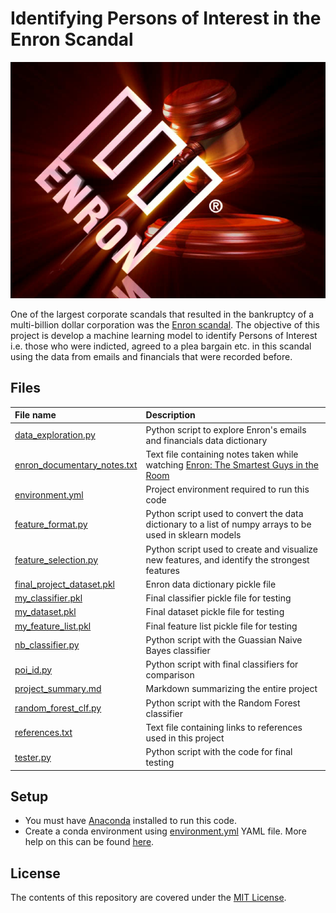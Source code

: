 # Identifying Persons of Interest in the Enron Scandal

![](proj_img.jpg)

One of the largest corporate scandals that resulted in the bankruptcy of a multi-billion dollar corporation was the [Enron scandal](https://en.wikipedia.org/wiki/Enron_scandal). The objective of this project is develop a machine learning model to identify Persons of Interest i.e. those who were indicted, agreed to a plea bargain etc. in this scandal using the data from emails and financials that were recorded before.

## Files

| File name | Description |
| :--- | :--- |
| [data_exploration.py](data_exploration.py) | Python script to explore Enron's emails and financials data dictionary |
| [enron_documentary_notes.txt](enron_documentary_notes.txt) | Text file containing notes taken while watching [Enron: The Smartest Guys in the Room](http://www.imdb.com/title/tt1016268/) |
| [environment.yml](environment.yml) | Project environment required to run this code |
| [feature_format.py](feature_format.py) | Python script used to convert the data dictionary to a list of numpy arrays to be used in sklearn models |
| [feature_selection.py](feature_selection.py) | Python script used to create and visualize new features, and identify the strongest features |
| [final_project_dataset.pkl](final_project_dataset.pkl) | Enron data dictionary pickle file |
| [my_classifier.pkl](my_classifier.pkl) | Final classifier pickle file for testing |
| [my_dataset.pkl](my_dataset.pkl) | Final dataset pickle file for testing |
| [my_feature_list.pkl](my_feature_list.pkl) | Final feature list pickle file for testing |
| [nb_classifier.py](nb_classifier.py) | Python script with the Guassian Naive Bayes classifier |
| [poi_id.py](poi_id.py) | Python script with final classifiers for comparison |
| [project_summary.md](project_summary.md) | Markdown summarizing the entire project |
| [random_forest_clf.py](random_forest_clf.py) | Python script with the Random Forest classifier |
| [references.txt](references.txt) | Text file containing links to references used in this project |
| [tester.py](tester.py) | Python script with the code for final testing |

## Setup

- You must have [Anaconda](https://www.continuum.io/downloads) installed to run this code.
- Create a conda environment using [environment.yml](environment.yml) YAML file. More help on this can be found [here](https://conda.io/docs/using/envs.html#use-environment-from-file).

## License

The contents of this repository are covered under the [MIT License](LICENSE).
